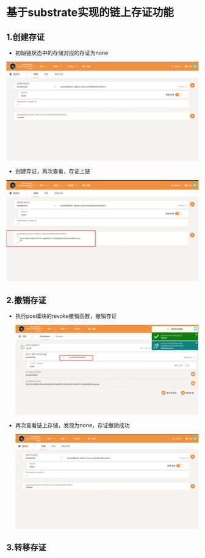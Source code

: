 #  基于substrate实现的链上存证功能

##  1.创建存证

-  初始链状态中的存储对应的存证为none

  ![avatar](./img/init.png)

-  创建存证，再次查看，存证上链

  ![avatar](./img/create.png)

##  2.撤销存证

- 执行poe模块的revoke撤销函数，撤销存证

  ![avatar](./img/revoke.png)

- 再次查看链上存储，发现为none，存证撤销成功

  ![avatar](./img/init.png)

##  3.转移存证


